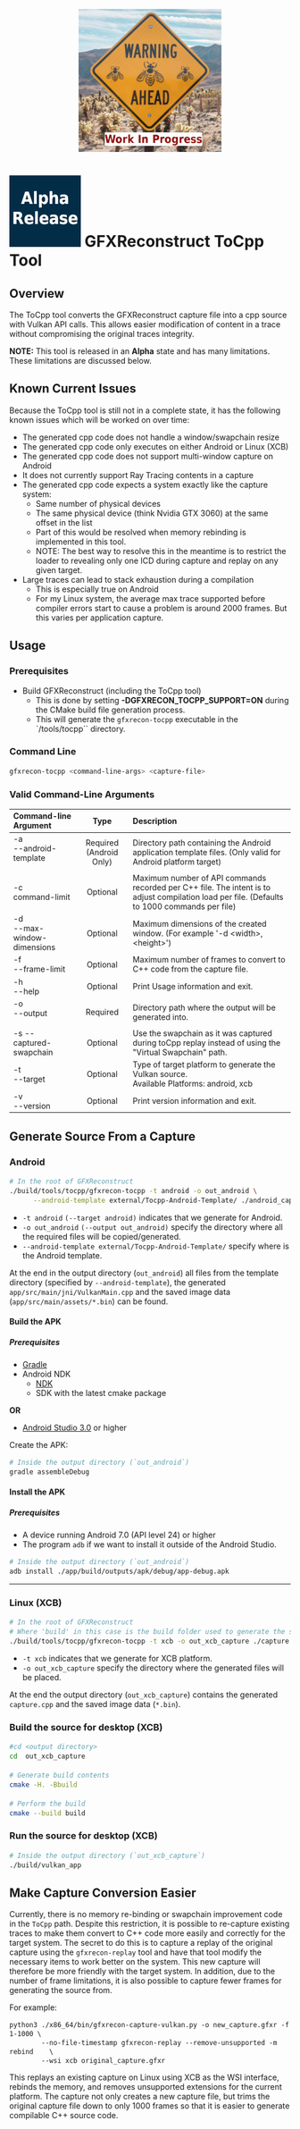<p align="center">
  <img src="work_in_progress.png"/>
</p>

# ![Alpha Release](alpha.png) GFXReconstruct ToCpp Tool

## Overview

The ToCpp tool converts the GFXReconstruct capture file into a cpp source with
Vulkan API calls.
This allows easier modification of content in a trace without compromising
the original traces integrity.

**NOTE:** This tool is released in an **Alpha** state and has many limitations.
These limitations are discussed below.

## Known Current Issues

Because the ToCpp tool is still not in a complete state, it has the following
known issues which will be worked on over time:

* The generated cpp code does not handle a window/swapchain resize
* The generated cpp code only executes on either Android or Linux (XCB)
* The generated cpp code does not support multi-window capture on Android
* It does not currently support Ray Tracing contents in a capture
* The generated cpp code expects a system exactly like the capture system:
  * Same number of physical devices
  * The same physical device (think Nvidia GTX 3060) at the same offset in the
    list
  * Part of this would be resolved when memory rebinding is implemented in this
    tool.
  * NOTE: The best way to resolve this in the meantime is to restrict the loader
    to revealing only one ICD during capture and replay on any given target.
* Large traces can lead to stack exhaustion during a compilation
  * This is especially true on Android
  * For my Linux system, the average max trace supported before compiler errors
    start to cause a problem is around 2000 frames.  But this varies per
    application capture.

## Usage

### Prerequisites

* Build GFXReconstruct (including the ToCpp tool)
  * This is done by setting **-DGFXRECON_TOCPP_SUPPORT=ON** during the CMake build
    file generation process.
  * This will generate the `gfxrecon-tocpp` executable in the
    `<build-folder>/tools/tocpp`` directory.

### Command Line
```sh
gfxrecon-tocpp <command-line-args> <capture-file>
```

### Valid Command-Line Arguments

| Command-line Argument              |   Type                  | Description                                             |
| :--------------------------------- | :---------------------: | :------------------------------------------------------ |
| -a <br> --android-template <dir>   | Required (Android Only) | Directory path containing the Android application template files. (Only valid for Android platform target) |
| -c <br> command-limit              | Optional                | Maximum number of API commands recorded per C++ file. The intent is to adjust compilation load per file. (Defaults to 1000 commands per file) |
| -d <br> --max-window-dimensions    | Optional                | Maximum dimensions of the created window. (For example '-d \<width\>,\<height\>') |
| -f <br> --frame-limit              | Optional                | Maximum number of frames to convert to C++ code from the capture file. |
| -h <br> --help                     | Optional                | Print Usage information and exit.                       |
| -o <br> --output <dir>             | Required                | Directory path where the output will be generated into. |
| -s --captured-swapchain            | Optional                | Use the swapchain as it was captured during toCpp replay instead of using the "Virtual Swapchain" path. |
| -t <br> --target <platform>        | Optional                | Type of target platform to generate the Vulkan source.<br>Available Platforms: android, xcb |
| -v <br> --version                  | Optional                | Print version information and exit.                     |

## Generate Source From a Capture

### Android

```sh
# In the root of GFXReconstruct
./build/tools/tocpp/gfxrecon-tocpp -t android -o out_android \
      --android-template external/Tocpp-Android-Template/ ./android_capture.gfxr
```

* `-t android` `(--target android)` indicates that we generate for Android.
* `-o out_android` `(--output out_android)` specify the directory where all the
  required files will be copied/generated.
* `--android-template external/Tocpp-Android-Template/` specify where is the
  Android template.

At the end in the output directory (`out_android`) all files from the template
directory (specified by `--android-template`), the generated
`app/src/main/jni/VulkanMain.cpp` and the saved image data
(`app/src/main/assets/*.bin`) can be found.

#### Build the APK

##### Prerequisites
* [Gradle](https://gradle.org/install/)
* Android NDK
    * [NDK](https://developer.android.com/ndk/downloads/index.html)
    * SDK with the latest cmake package

**OR**

* [Android Studio 3.0](https://developer.android.com/studio/index.html) or
  higher

Create the APK:

```sh
# Inside the output directory (`out_android`)
gradle assembleDebug
```

#### Install the APK

##### Prerequisites
* A device running Android 7.0 (API level 24) or higher
* The program `adb` if we want to install it outside of the Android Studio.

```sh
# Inside the output directory (`out_android`)
adb install ./app/build/outputs/apk/debug/app-debug.apk
```

---

### Linux (XCB)

```sh
# In the root of GFXReconstruct
# Where 'build' in this case is the build folder used to generate the source
./build/tools/tocpp/gfxrecon-tocpp -t xcb -o out_xcb_capture ./capture.gfxr
```

* `-t xcb` indicates that we generate for XCB platform.
* `-o out_xcb_capture` specify the directory where the generated files will be
   placed.

At the end the output directory (`out_xcb_capture`) contains the generated
`capture.cpp` and the saved image data (`*.bin`).

### Build the source for desktop (XCB)

```sh
#cd <output directory>
cd  out_xcb_capture

# Generate build contents
cmake -H. -Bbuild

# Perform the build
cmake --build build
```

### Run the source for desktop (XCB)

```sh
# Inside the output directory (`out_xcb_capture`)
./build/vulkan_app
```

## Make Capture Conversion Easier

Currently, there is no memory re-binding or swapchain improvement code in the
`ToCpp` path.
Despite this restriction, it is possible to re-capture existing traces to make
them convert to C++ code more easily and correctly for the target system.
The secret to do this is to capture a replay of the original capture using the
`gfxrecon-replay` tool and have that tool modify the necessary items to work
better on the system.
This new capture will therefore be more friendly with the target system.
In addition, due to the number of frame limitations, it is also possible to
capture fewer frames for generating the source from.

For example:

```
python3 ./x86_64/bin/gfxrecon-capture-vulkan.py -o new_capture.gfxr -f 1-1000 \
        --no-file-timestamp gfxrecon-replay --remove-unsupported -m rebind    \
        --wsi xcb original_capture.gfxr
```

This replays an existing capture on Linux using XCB as the WSI interface,
rebinds the memory, and removes unsupported extensions for the current platform.
The capture not only creates a new capture file, but trims the original capture
file down to only 1000 frames so that it is easier to generate compilable C++
source code.
